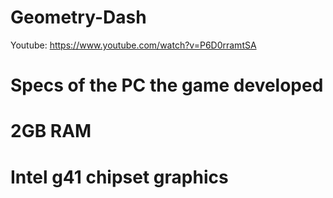# Geometry-Dash
Youtube: https://www.youtube.com/watch?v=P6D0rramtSA
# Specs of the PC the game developed
# 2GB RAM
# Intel g41 chipset graphics
